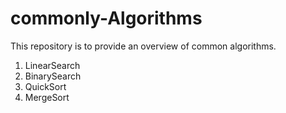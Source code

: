 # commonly-Algorithms


This repository is to provide an overview of common algorithms.

1.  LinearSearch
2.  BinarySearch
3.  QuickSort
4.  MergeSort
